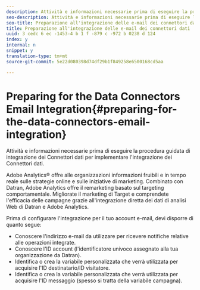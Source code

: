 ```yaml
---
description: Attività e informazioni necessarie prima di eseguire la procedura guidata di integrazione dei Connettori dati per implementare l'integrazione dei Connettori dati.
seo-description: Attività e informazioni necessarie prima di eseguire la procedura guidata di integrazione dei Connettori dati per implementare l'integrazione dei Connettori dati.
seo-title: Preparazione all'integrazione delle e-mail dei connettori dati
title: Preparazione all'integrazione delle e-mail dei connettori dati
uuid: 3 cedc 6 ec -1453-4 b 1 f -879 c -972 b 0238 d 124
index: y
internal: n
snippet: y
translation-type: tm+mt
source-git-commit: 5e22d080398d74df29b1f849258e6500168cd5aa

---
```



# Preparing for the Data Connectors Email Integration{#preparing-for-the-data-connectors-email-integration}

Attività e informazioni necessarie prima di eseguire la procedura guidata di integrazione dei Connettori dati per implementare l'integrazione dei Connettori dati.

Adobe Analytics® offre alle organizzazioni informazioni fruibili e in tempo reale sulle strategie online e sulle iniziative di marketing. Combinato con Datran, Adobe Analytics offre il remarketing basato sul targeting comportamentale. Migliorate il marketing di Target e comprendete l'efficacia delle campagne grazie all'integrazione diretta dei dati di analisi Web di Datran e Adobe Analytics.

Prima di configurare l'integrazione per il tuo account e-mail, devi disporre di quanto segue:

* Conoscere l'indirizzo e-mail da utilizzare per ricevere notifiche relative alle operazioni integrate.
* Conoscere l'ID account (l'identificatore univoco assegnato alla tua organizzazione da Datran).
* Identifica o crea la variabile personalizzata che verrà utilizzata per acquisire l'ID destinatario/ID visitatore.
* Identifica o crea la variabile personalizzata che verrà utilizzata per acquisire l'ID messaggio (spesso si tratta della variabile campagna).

